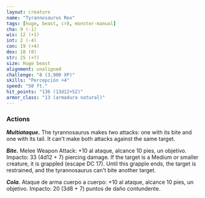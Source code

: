 ```yaml
---
layout: creature
name: "Tyrannosaurus Rex"
tags: [huge, beast, cr8, monster-manual]
cha: 9 (-1)
wis: 12 (+1)
int: 2 (-4)
con: 19 (+4)
dex: 10 (0)
str: 25 (+7)
size: Huge beast
alignment: unaligned
challenge: "8 (3,900 XP)"
skills: "Percepción +4"
speed: "50 ft."
hit_points: "136 (13d12+52)"
armor_class: "13 (armadura natural)"
---
```


### Actions

***Multiataque.*** The tyrannosaurus makes two attacks: one with its bite and one with its tail. It can't make both attacks against the same target.

***Bite.*** Melee Weapon Attack: +10 al ataque, alcance 10 pies, un objetivo. Impacto: 33 (4d12 + 7) piercing damage. If the target is a Medium or smaller creature, it is grappled (escape DC 17). Until this grapple ends, the target is restrained, and the tyrannosaurus can't bite another target.

***Cola.*** Ataque de arma cuerpo a cuerpo: +10 al ataque, alcance 10 pies, un objetivo. Impacto: 20 (3d8 + 7) puntos de daño contundente.